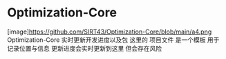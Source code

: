 # Optimization-Core
[image]https://github.com/SIRT43/Optimization-Core/blob/main/a4.png
Optimization-Core 实时更新开发进度以及包
这里的 项目文件 是一个模板 用于记录位置与信息
更新进度会实时更新到这里 但会存在风险
